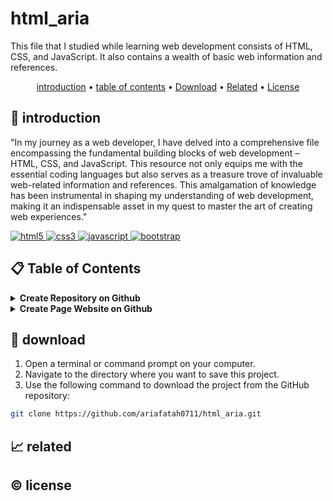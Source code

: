 # html_aria

This file that I studied while learning web development consists of HTML, CSS, and JavaScript. It also contains a wealth of basic web information and references.

<p align="center">
  <a href="#introduction">introduction</a> •
  <a href="#📋-table-of-contents">table of contents</a> •
  <a href="#download">Download</a> •
  <a href="#related">Related</a> •
  <a href="#license">License</a>
</p>

<p id="introduction"></p>

## 🚀 introduction
"In my journey as a web developer, I have delved into a comprehensive file encompassing the fundamental building blocks of web development – HTML, CSS, and JavaScript. This resource not only equips me with the essential coding languages but also serves as a treasure trove of invaluable web-related information and references. This amalgamation of knowledge has been instrumental in shaping my understanding of web development, making it an indispensable asset in my quest to master the art of creating web experiences."

<p align="left"> <a href="#">
  <img alt="html5" src="https://img.shields.io/badge/-HTML5-E34F26?style=flat-square&logo=html5&logoColor=white" />
  <img alt="css3" src="https://img.shields.io/badge/-CSS3-1572B6?style=flat-square&logo=css3&logoColor=white" />
  <img alt="javascript" src="https://img.shields.io/badge/-JavaScript-F7DF1E?style=flat-square&logo=javascript&logoColor=black" />
  <img alt="bootstrap" src="https://img.shields.io/badge/-Bootstrap-7952B3?style=flat-square&logo=bootstrap&logoColor=white" />
  </a>
</p>

<p id="table-of-contents"></p>

## 📋 Table of Contents
<details>
  <summary><b>Create Repository on Github</b></summary>
  
  1. **Create a New Repository on GitHub:**
     - Log in to your GitHub account.
     - Click the "+" sign in the top right corner and select "New repository."
     - Follow the prompts to create a new repository. Note the repository URL.
  2. **Initialize the Git Repository:**
     - Run the following commands to initialize a Git repository and make an initial commit:
       ```sh
       git init
       git add .
       git commit -m "Initial commit"
       ```
  3. **Connect to GitHub:**
     - Use the following command to add the remote GitHub repository as the origin:
       ```sh
       git remote add origin your-repository-url
       ```
       Replace `your-repository-url` with the URL of the GitHub repository you created in step 1.
  5. **Push to GitHub:**
     - Finally, push your local repository to GitHub with the following command:
       ```sh
       git push -u origin master
       ```
      Your local folder is now connected to your GitHub repository. You can manage and collaborate on your project using Git and GitHub.
</details>

<details>
  <summary><b>Create Page Website on Github</b></summary>
  
  1. **Configure the Repository:**
     - Go to your GitHub repository on the web.
     - Click on the "Settings" tab.
     - Scroll down to the "GitHub Pages" section.
  2. **Select a Source Branch:**
     - In the "Source" section, choose the branch you want to use for GitHub Pages. The "main" or "master" branch is common.
  3. **Save Your Changes:**
     - After selecting the source branch, click "Save."
  4. **Wait for Deployment:**
     - GitHub Pages will now deploy your website. It might take a few minutes.
  5. **Access Your Website:**
     - Once the deployment is complete, you'll see a message with the URL where your website is published, such as `https://your-username.github.io/your-repo-name`.
  6. **Custom Domain (Optional):**
     - If you have a custom domain, you can configure it in the GitHub Pages settings for your repository.
  7. **Edit Your Website:**
     - To update your website, make changes to the files in your repository. GitHub Pages will automatically update based on the changes in your source branch.
  8. **README.md:**
     - Make sure to update your README.md with information about your website, its purpose, and how to use it.
  That's it! You've created a website hosted on GitHub Pages that can be accessed online. 
</details>

<p id="download"></p>

## 🔨 download

1. Open a terminal or command prompt on your computer.
2. Navigate to the directory where you want to save this project.
3. Use the following command to download the project from the GitHub repository:
```sh
git clone https://github.com/ariafatah0711/html_aria.git
```

<p id="related"></p>

## 📈 related

<p id="license"></p>

## ©️ license
